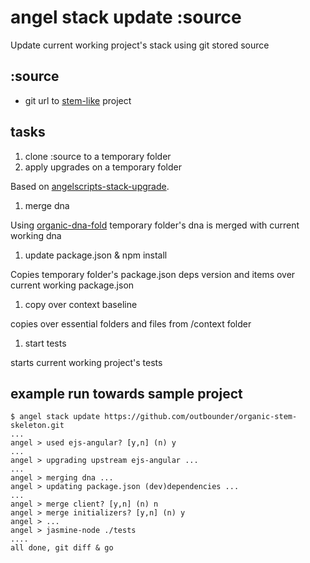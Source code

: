 # angel stack update :source

Update current working project's stack using git stored source

## :source

* git url to [stem-like](https://github.com/outbounder/organic-stem-skeleton) project

## tasks

1. clone :source to a temporary folder
1. apply upgrades on a temporary folder

  Based on [angelscripts-stack-upgrade](https://github.com/outbounder/angelscripts-stack-upgrade).

1. merge dna

  Using [organic-dna-fold](https://github.com/outbounder/organic-dna-fold) temporary folder's dna is merged with current working dna

1. update package.json & npm install

  Copies temporary folder's package.json deps version and items over current working package.json

1. copy over context baseline 

  copies over essential folders and files from /context folder

1. start tests

  starts current working project's tests

## example run towards sample project

    $ angel stack update https://github.com/outbounder/organic-stem-skeleton.git
    ...
    angel > used ejs-angular? [y,n] (n) y
    ...
    angel > upgrading upstream ejs-angular ...
    ...
    angel > merging dna ...
    angel > updating package.json (dev)dependencies ...
    ...
    angel > merge client? [y,n] (n) n
    angel > merge initializers? [y,n] (n) y
    angel > ...
    angel > jasmine-node ./tests
    ....
    all done, git diff & go